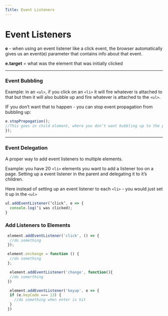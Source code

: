 ```yaml
---
Title: Event Listeners
---
```

# Event Listeners
**e** - when using an event listener like a click event, the browser automatically gives us an event(e) parameter that contains info about that event.

**e.target** = what was the element that was initially clicked

---

### Event Bubbling
Example: in an `<ul>`, if you click on an `<li>` it will fire whatever is attached to that but then it will also bubble up and fire whatever is attached to the `<ul>`.

IF you don’t want that to happen - you can stop event propagation from bubbling up:

```js
e.stopPropogation();
//This goes in child element, where you don’t want bubbling up to the parent
});
```

---

### Event Delegation
A proper way to add event listeners to multiple elements.

Example: you have 20 `<li>` elements you want to add a listener too on a page. Setting up a event listener in the parent and delegating it to it’s children.

Here instead of setting up an event listener to each `<li>` - you would just set it up in the `<ul>`

```js
ul.addEventListener(‘click’, e => {
  console.log(‘i was clicked);
}
```

### Add Listeners to Elements

```js
 element.addEventListener('click', () => {
  //do something
 });

 element.onchange = function () {
  //do something
 };

  element.addEventListener('change', function(){
  //do somerthing
 })

  element.addEventListener('keyup', e => {
  if (e.keyCode === 13) {
    //do something when enter is hit
  }
 })
```

